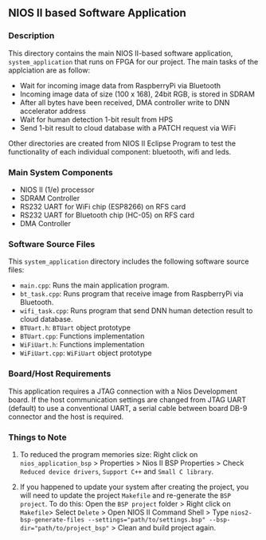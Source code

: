 ## NIOS II based Software Application


### Description
This directory contains the main NIOS II-based software application, `system_application` that runs on FPGA for our project. The main tasks of the applciation are as follow:
- Wait for incoming image data from RaspberryPi via Bluetooth
- Incoming image data of size (100 x 168), 24bit RGB, is stored in SDRAM
- After all bytes have been received, DMA controller write to DNN accelerator address
- Wait for human detection 1-bit result from HPS
- Send 1-bit result to cloud database with a PATCH request via WiFi

Other directories are created from NIOS II Eclipse Program to test the functionality of each individual component: bluetooth, wifi and leds.

### Main System Components
- NIOS II (1/e) processor
- SDRAM Controller
- RS232 UART for WiFi chip (ESP8266) on RFS card
- RS232 UART for Bluetooth chip (HC-05) on RFS card
- DMA Controller


###  Software Source Files
This `system_application` directory includes the following software source files:
- `main.cpp`: Runs the main application program.
- `bt_task.cpp`: Runs program that receive image from RaspberryPi via Bluetooth.
- `wifi_task.cpp`: Runs program that send DNN human detection result to cloud database.
- `BTUart.h`: `BTUart` object prototype
- `BTUart.cpp`: Functions implementation
- `WiFiUart.h`: Functions implementation
- `WiFiUart.cpp`: `WiFiUart` object prototype


### Board/Host Requirements
This application requires a JTAG connection with a Nios Development board. If the host communication settings are changed from JTAG UART (default) to use a conventional UART, a serial cable between board DB-9 connector and the host is required.


### Things to Note

1. To reduced the program memories size: Right click on `nios_application_bsp` > Properties > Nios II BSP Properties > Check `Reduced device drivers`, `Support C++` and `Small C library`.

2. If you happened to update your system after creating the project, you will need to update the project `Makefile` and re-generate the `BSP project`. To do this: Open the `BSP project` folder > Right click on `Makefile`> Select `Delete` > Open NIOS II Command Shell > Type `nios2-bsp-generate-files --settings="path/to/settings.bsp" --bsp-dir="path/to/project_bsp"` > Clean and build project again.
